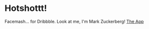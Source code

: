 # Hotshottt!
Facemash... for Dribbble. Look at me, I'm Mark Zuckerberg!
[The App](http://hotshottt.com/)
